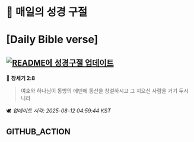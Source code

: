 # 🙏 매일의 성경 구절
# [Daily Bible verse]
## [![README에 성경구절 업데이트](https://github.com/DONGSUKA/first_test/actions/workflows/update-readme-bible.yml/badge.svg)](https://github.com/DONGSUKA/first_test/actions/workflows/update-readme-bible.yml)
<!-- START_BIBLE_VERSE -->
📖 **창세기 2:8**
> 여호와 하나님이 동방의 에덴에 동산을 창설하시고 그 지으신 사람을 거기 두시니라

🕊️ _업데이트 시각: 2025-08-12 04:59:44 KST_
  <!-- END_BIBLE_VERSE -->
## GITHUB_ACTION
